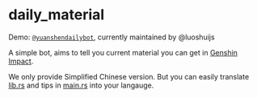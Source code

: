 # daily_material

Demo: [`@yuanshendailybot`](https://t.me/yuanshendailybot), currently maintained by @luoshuijs

A simple bot, aims to tell you current material you can get in [Genshin Impact](https://genshin.hoyoverse.com).

We only provide Simplified Chinese version. But you can easily translate [lib.rs](src/lib.rs) and tips in [main.rs](src/main.rs#L50,L60,L87,L91-L92) into your langauge.
